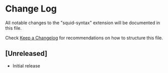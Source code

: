 # Change Log

All notable changes to the "squid-syntax" extension will be documented in this file.

Check [Keep a Changelog](http://keepachangelog.com/) for recommendations on how to structure this file.

## [Unreleased]

- Initial release